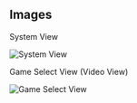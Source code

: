 ## Images

System View


![System View](http://i66.tinypic.com/6iwfnm.png "System View")


Game Select View (Video View)


![Game Select View](https://s28.postimg.org/qblfn8425/Capture3.png "Select a Game")
